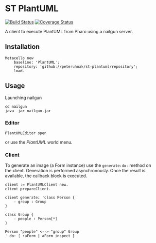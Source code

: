 # ST PlantUML
[![Build Status](https://travis-ci.org/peteruhnak/st-plantuml.svg?branch=master)](https://travis-ci.org/peteruhnak/st-plantuml) [![Coverage Status](https://coveralls.io/repos/github/peteruhnak/st-plantuml/badge.svg)](https://coveralls.io/github/peteruhnak/st-plantuml)

A client to execute PlantUML from Pharo using a nailgun server.

## Installation

```st
Metacello new
	baseline: 'PlantUML';
	repository: 'github://peteruhnak/st-plantuml/repository';
	load.
```

## Usage

Launching nailgun

```st
cd nailgun
java -jar nailgun.jar
```

### Editor

```st
PlantUMLEditor open
```

or use the *PlantUML* world menu.

### Client

To generate an image (a Form instance) use the `generate:do:` method on the client.
Generation is performed asynchronously. Once the result is available, the callback block is executed.

```st
client := PlantUMLClient new.
client prepareClient.

client generate: 'class Person {
	- group : Group
}

class Group {
	- people : Person[*]
}

Person "people" <--> "group" Group
' do: [ :aForm | aForm inspect ]
```
